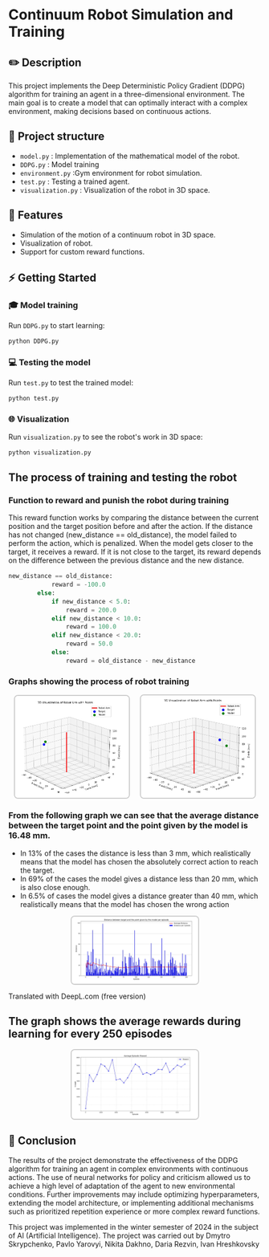 # Continuum Robot Simulation and Training

## :pencil2: Description

This project implements the Deep Deterministic Policy Gradient (DDPG) algorithm for training an agent in a three-dimensional environment. The main goal is to create a model that can optimally interact with a complex environment, making decisions based on continuous actions.

## :file_folder: Project structure

- `model.py` : Implementation of the mathematical model of the robot.
- `DDPG.py` : Model training
- `environment.py` :Gym environment for robot simulation.
- `test.py` : Testing a trained agent.
- `visualization.py` : Visualization of the robot in 3D space.

## :checkered_flag: Features

- Simulation of the motion of a continuum robot in 3D space.
- Visualization of robot.
- Support for custom reward functions.

## :zap: Getting Started

### :mortar_board: Model training

Run `DDPG.py` to start learning:

```bash
python DDPG.py
```

### :computer: Testing the model

Run `test.py` to test the trained model:

``` bash
python test.py
```

### :globe_with_meridians: Visualization

Run `visualization.py` to see the robot's work in 3D space:

```bash
python visualization.py
```

## The process of training and testing the robot

### Function to reward and punish the robot during training

This reward function works by comparing the distance between the current position and the target position before and after the action. If the distance has not changed (new_distance == old_distance), the model failed to perform the action, which is penalized. When the model gets closer to the target, it receives a reward. If it is not close to the target, its reward depends on the difference between the previous distance and the new distance.

```python
new_distance == old_distance: 
            reward = -100.0
        else:
            if new_distance < 5.0: 
                reward = 200.0
            elif new_distance < 10.0:
                reward = 100.0
            elif new_distance < 20.0:
                reward = 50.0
            else:
                reward = old_distance - new_distance
```

### Graphs showing the process of robot training
<div style="display: flex; justify-content: center; align-items: center; gap: 20px;">
  <img src="img/Training2.jpg" alt="Robot Action 2" style="width: 45%; max-width: 300px; border: 2px solid #ccc; border-radius: 8px;">
  <img src="img/Training1.jpg" alt="Robot Action 1" style="width: 45%; max-width: 300px; border: 2px solid #ccc; border-radius: 8px;">
</div>

### From the following graph we can see that the average distance between the target point and the point given by the model is 16.48 mm. 
- In 13% of the cases the distance is less than 3 mm, which realistically means that the model has chosen the absolutely correct action to reach the target.
- In 69% of the cases the model gives a distance less than 20 mm, which is also close enough.
- In 6.5% of cases the model gives a distance greater than 40 mm, which realistically means that the model has chosen the wrong action

<div style="display: flex; justify-content: center; align-items: center; gap: 20px;">
  <img src="img/Graph3.jpg" alt="Robot Action 1" style="width: 50%; max-width: 300px; border: 2px solid #ccc; border-radius: 8px;">
</div>

Translated with DeepL.com (free version)

## The graph shows the average rewards during learning for every 250 episodes

<div style="display: flex; justify-content: center; align-items: center; gap: 20px;">
  <img src="img/Graph2.jpg" alt="Robot Action 1" style="width: 50%; max-width: 300px; border: 2px solid #ccc; border-radius: 8px;">
</div>

## :bookmark_tabs: Сonclusion

The results of the project demonstrate the effectiveness of the DDPG algorithm for training an agent in complex environments with continuous actions. The use of neural networks for policy and criticism allowed us to achieve a high level of adaptation of the agent to new environmental conditions.
Further improvements may include optimizing hyperparameters, extending the model architecture, or implementing additional mechanisms such as prioritized repetition experience or more complex reward functions.

This project was implemented in the winter semester of 2024 in the subject of AI (Artificial Intelligence). The project was carried out by Dmytro Skrypchenko, Pavlo Yarovyi, Nikita Dakhno, Daria Rezvin, Ivan Hreshkovsky

